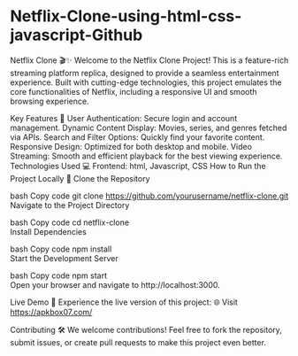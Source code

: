 # Netflix-Clone-using-html-css-javascript-Github

Netflix Clone 🎬✨
Welcome to the Netflix Clone Project!
This is a feature-rich streaming platform replica, designed to provide a seamless entertainment experience. Built with cutting-edge technologies, this project emulates the core functionalities of Netflix, including a responsive UI and smooth browsing experience.

Key Features 🌟
User Authentication: Secure login and account management.
Dynamic Content Display: Movies, series, and genres fetched via APIs.
Search and Filter Options: Quickly find your favorite content.
Responsive Design: Optimized for both desktop and mobile.
Video Streaming: Smooth and efficient playback for the best viewing experience.
Technologies Used 💻
Frontend: html, Javascript, CSS
How to Run the Project Locally 🚀
Clone the Repository

bash
Copy code
git clone https://github.com/yourusername/netflix-clone.git  
Navigate to the Project Directory

bash
Copy code
cd netflix-clone  
Install Dependencies

bash
Copy code
npm install  
Start the Development Server

bash
Copy code
npm start  
Open your browser and navigate to http://localhost:3000.

Live Demo 🎥
Experience the live version of this project:
🌐 Visit https://apkbox07.com/

Contributing 🛠️
We welcome contributions! Feel free to fork the repository, submit issues, or create pull requests to make this project even better.
